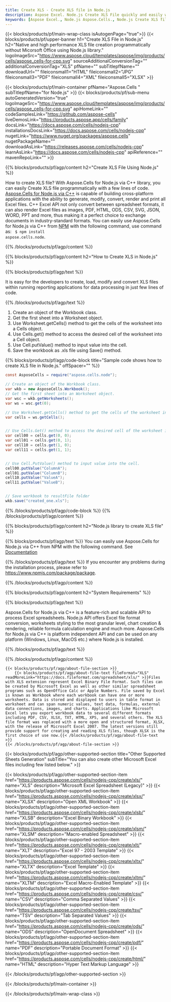 ```yaml
---
title: Create XLS - Create XLS file in Node.js
description: Aspose Excel. Node.js Create XLS File quickly and easily with Aspose.Cells. Generate XLS file using Node.js. Create XLS in Node.js. Node.js XLS Creater. 
keywords: [Aspose Excel., Node.js Aspose.Cells., Node.js Create XLS file., Generate XLS file in Node.js., Create XLS file using Node.js., Write data to XLS file via Node.js., Create a XLS file in Node.js., Node.js Generate a XLS file., Node.js XLS Creater]
---
```


{{< blocks/products/pf/main-wrap-class isAutogenPage="true">}}
{{< blocks/products/pf/upper-banner h1="Create XLS File in Node.js" h2="Native and high performance XLS file creation programmatically without Micorsoft Office using Node.js library." logoImageSrc="https://www.aspose.cloud/templates/aspose/img/products/cells/aspose_cells-for-cpp.svg" sourceAdditionalConversionTag="" additionalConversionTag="XLS" pfName="" subTitlepfName="" downloadUrl="" fileiconsmall1="HTML" fileiconsmall2="JPG" fileiconsmall3="PDF" fileiconsmall4="XML" fileiconsmall5="XLSX" >}}

{{< blocks/products/pf/main-container pfName="Aspose.Cells " subTitlepfName="for Node.js" >}}
{{< blocks/products/pf/sub-menu autoGeneratedVersion="true" logoImageSrc="https://www.aspose.cloud/templates/aspose/img/products/cells/aspose_cells-for-cpp.svg" apiHomeLink="" codeSamplesLink="https://github.com/aspose-cells" liveDemosLink="https://products.aspose.app/cells/family" docsLink="https://docs.aspose.com/cells/nodejs-cpp" installationsDocsLink="https://docs.aspose.com/cells/nodejs-cpp" nugetLink="https://www.nuget.org/packages/aspose.cells" nugetPackageName="" downloadAsLink="https://releases.aspose.com/cells/nodejs-cpp" learnAsLink="https://docs.aspose.com/cells/nodejs-cpp" apiReference="" mavenRepoLink="" >}}

{{% blocks/products/pf/agp/content h2="Create XLS File Using Node.js" %}}

How to create XLS file? With Aspose.Cells for Node.js via C++ library, you can easily Create XLS file programmatically with  a few lines of code. [Aspose.Cells for Node.js via C++](https://products.aspose.com/cells/nodejs-cpp) is capable of building cross-platform applications with the ability to generate, modify, convert, render and print all Excel files. C++ Excel API not only convert between spreadsheet formats, it can also render Excel files as images, PDF, HTML, ODS, CSV, SVG, JSON, WORD, PPT and more, thus making it a perfect choice to exchange documents in industry-standard formats. You can easily use Aspose.Cells for Node.js via C++ from <a href="https://www.npmjs.com/package/aspose.cells.node">NPM</a> with the following command, use command as: <code> $ npm install aspose.cells.node</code>.



{{% /blocks/products/pf/agp/content %}}                                                                             


{{% blocks/products/pf/agp/content h2="How to Create XLS in Node.js" %}}

{{% blocks/products/pf/agp/text %}}

 It is easy for the developers to create, load, modify and convert XLS files within running reporting applications for data processing in just few lines of code.

{{% /blocks/products/pf/agp/text %}}

1.  Create an object of the Workbook class.
1.  Get the first sheet into a Worksheet object.
1.  Use Worksheet.getCells() method to get the cells of the worksheet into a Cells object.
1.  Use Cells.get() method to access the desired cell of the worksheet into a Cell object.
1.  Use Cell.putValue() method to input value into the cell.
1.  Save the workbook as .xls file using Save() method.

{{% blocks/products/pf/agp/code-block title="Sample code shows how to create XLS file in Node.js." offSpacer="" %}}

```cs
const AsposeCells = require("aspose.cells.node");

// Create an object of the Workbook class.
var wkb = new AsposeCells.Workbook();
// Get the first sheet into an Worksheet object.
var wsc = wkb.getWorksheets();
var ws = wsc.get(0);

// Use Worksheet.getCells() method to get the cells of the worksheet into an Cells object.
var cells = ws.getCells();


// Use Cells.Get() method to access the desired cell of the worksheet into an Cell object.
var cell00 = cells.get(0, 0);
var cell01 = cells.get(0, 1);
var cell10 = cells.get(1, 0);
var cell11 = cells.get(1, 1);


// Use Cell.PutValue() method to input value into the cell.
cell00.putValue("ColumnA");
cell01.putValue("ColumnB");
cell10.putValue("ValueA");
cell11.putValue("ValueB");


// Save workbook to resultFile folder
wkb.save("created_one.xls");

```

{{% /blocks/products/pf/agp/code-block %}}
{{% /blocks/products/pf/agp/content %}}

{{% blocks/products/pf/agp/content h2="Node.js library to create XLS file" %}}

{{% blocks/products/pf/agp/text %}}
You can easily use Aspose.Cells for Node.js via C++ from NPM with the following command. See [Documentation](https://docs.aspose.com/cells/nodejs-cpp/getting-started/#install-from-npm)

{{% /blocks/products/pf/agp/text %}}
If you encounter any problems during the installation process, please refer to https://www.npmjs.com/package/package.

{{% /blocks/products/pf/agp/content %}}

{{% blocks/products/pf/agp/content h2="System Requirements" %}}

{{% blocks/products/pf/agp/text %}}

 Aspose.Cells for Node.js via C++ is a feature-rich and scalable API to process Excel spreadsheets. Node.js API offers Excel file format conversion, worksheets styling to the most granular level, chart creation & rendering, reliable formula calculation engine and much more. Aspose.Cells for Node.js via C++ is platform independent API and can be used on any platform (Windows, Linux, MacOS etc.) where Node.js is installed.
 
{{% /blocks/products/pf/agp/text %}}

{{% /blocks/products/pf/agp/content %}}

<!-- aboutfile Starts -->
    {{< blocks/products/pf/agp/about-file-section >}}
        {{< blocks/products/pf/agp/about-file-text fileFormat="XLS" readMoreLink="https://docs.fileformat.com/spreadsheet/xls/" >}}Files with XLS extension represent Excel Binary File Format. Such files can be created by Microsoft Excel as well as other similar spreadsheet programs such as OpenOffice Calc or Apple Numbers. File saved by Excel is known as Workbook where each workbook can have one or more worksheets. Data is stored and displayed to users in table format in worksheet and can span numeric values, text data, formulas, external data connections, images, and charts. Applications like Microsoft Excel lets you export workbook data to several different formats including PDF, CSV, XLSX, TXT, HTML, XPS, and several others. The XLS file format was replaced with a more open and structured format, XLSX, with the release of Microsoft Excel 2007. The latest versions still provide support for creating and reading XLS files, though XLSX is the first choice of use now.{{< /blocks/products/pf/agp/about-file-text >}}
    {{< /blocks/products/pf/agp/about-file-section >}}
<!-- aboutfile Ends -->

{{< blocks/products/pf/agp/other-supported-section title="Other Supported Sheets Generation" subTitle="You can also create other Microsoft Excel files including few listed below." >}}

{{< blocks/products/pf/agp/other-supported-section-item href="https://products.aspose.com/cells/nodejs-cpp/create/xls/" name="XLS" description="Microsoft Excel Spreadsheet (Legacy)" >}} 
{{< blocks/products/pf/agp/other-supported-section-item href="https://products.aspose.com/cells/nodejs-cpp/create/xlsx/" name="XLSX" description="Open XML Workbook" >}} 
{{< blocks/products/pf/agp/other-supported-section-item href="https://products.aspose.com/cells/nodejs-cpp/create/xlsb/" name="XLSB" description="Excel Binary Workbook" >}} 
{{< blocks/products/pf/agp/other-supported-section-item href="https://products.aspose.com/cells/nodejs-cpp/create/xlsm/" name="XLSM" description="Macro-enabled Spreadsheet" >}} 
{{< blocks/products/pf/agp/other-supported-section-item href="https://products.aspose.com/cells/nodejs-cpp/create/xlt/" name="XLT" description="Excel 97 - 2003 Template" >}} 
{{< blocks/products/pf/agp/other-supported-section-item href="https://products.aspose.com/cells/nodejs-cpp/create/xltx/" name="XLTX" description="Excel Template" >}} 
{{< blocks/products/pf/agp/other-supported-section-item href="https://products.aspose.com/cells/nodejs-cpp/create/xltm/" name="XLTM" description="Excel Macro-Enabled Template" >}} 
{{< blocks/products/pf/agp/other-supported-section-item href="https://products.aspose.com/cells/nodejs-cpp/create/csv/" name="CSV" description="Comma Separated Values" >}} 
{{< blocks/products/pf/agp/other-supported-section-item href="https://products.aspose.com/cells/nodejs-cpp/create/tsv/" name="TSV" description="Tab Separated Values" >}} 
{{< blocks/products/pf/agp/other-supported-section-item href="https://products.aspose.com/cells/nodejs-cpp/create/ods/" name="ODS" description="OpenDocument Spreadsheet" >}}
{{< blocks/products/pf/agp/other-supported-section-item href="https://products.aspose.com/cells/nodejs-cpp/create/pdf/" name="PDF" description="Portable Document Format" >}} 
{{< blocks/products/pf/agp/other-supported-section-item href="https://products.aspose.com/cells/nodejs-cpp/create/html/" name="HTML" description="Hyper Text Markup Language" >}} 


{{< /blocks/products/pf/agp/other-supported-section >}}

{{< /blocks/products/pf/main-container >}}
    
{{< /blocks/products/pf/main-wrap-class >}}
